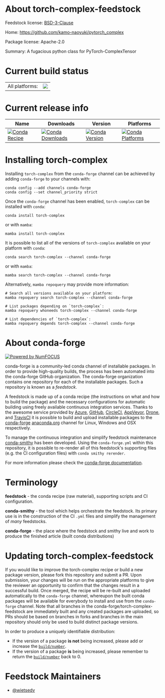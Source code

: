 About torch-complex-feedstock
=============================

Feedstock license: [BSD-3-Clause](https://github.com/conda-forge/torch-complex-feedstock/blob/main/LICENSE.txt)

Home: https://github.com/kamo-naoyuki/pytorch_complex

Package license: Apache-2.0

Summary: A fugacious python class for PyTorch-ComplexTensor

Current build status
====================


<table><tr><td>All platforms:</td>
    <td>
      <a href="https://dev.azure.com/conda-forge/feedstock-builds/_build/latest?definitionId=17546&branchName=main">
        <img src="https://dev.azure.com/conda-forge/feedstock-builds/_apis/build/status/torch-complex-feedstock?branchName=main">
      </a>
    </td>
  </tr>
</table>

Current release info
====================

| Name | Downloads | Version | Platforms |
| --- | --- | --- | --- |
| [![Conda Recipe](https://img.shields.io/badge/recipe-torch--complex-green.svg)](https://anaconda.org/conda-forge/torch-complex) | [![Conda Downloads](https://img.shields.io/conda/dn/conda-forge/torch-complex.svg)](https://anaconda.org/conda-forge/torch-complex) | [![Conda Version](https://img.shields.io/conda/vn/conda-forge/torch-complex.svg)](https://anaconda.org/conda-forge/torch-complex) | [![Conda Platforms](https://img.shields.io/conda/pn/conda-forge/torch-complex.svg)](https://anaconda.org/conda-forge/torch-complex) |

Installing torch-complex
========================

Installing `torch-complex` from the `conda-forge` channel can be achieved by adding `conda-forge` to your channels with:

```
conda config --add channels conda-forge
conda config --set channel_priority strict
```

Once the `conda-forge` channel has been enabled, `torch-complex` can be installed with `conda`:

```
conda install torch-complex
```

or with `mamba`:

```
mamba install torch-complex
```

It is possible to list all of the versions of `torch-complex` available on your platform with `conda`:

```
conda search torch-complex --channel conda-forge
```

or with `mamba`:

```
mamba search torch-complex --channel conda-forge
```

Alternatively, `mamba repoquery` may provide more information:

```
# Search all versions available on your platform:
mamba repoquery search torch-complex --channel conda-forge

# List packages depending on `torch-complex`:
mamba repoquery whoneeds torch-complex --channel conda-forge

# List dependencies of `torch-complex`:
mamba repoquery depends torch-complex --channel conda-forge
```


About conda-forge
=================

[![Powered by
NumFOCUS](https://img.shields.io/badge/powered%20by-NumFOCUS-orange.svg?style=flat&colorA=E1523D&colorB=007D8A)](https://numfocus.org)

conda-forge is a community-led conda channel of installable packages.
In order to provide high-quality builds, the process has been automated into the
conda-forge GitHub organization. The conda-forge organization contains one repository
for each of the installable packages. Such a repository is known as a *feedstock*.

A feedstock is made up of a conda recipe (the instructions on what and how to build
the package) and the necessary configurations for automatic building using freely
available continuous integration services. Thanks to the awesome service provided by
[Azure](https://azure.microsoft.com/en-us/services/devops/), [GitHub](https://github.com/),
[CircleCI](https://circleci.com/), [AppVeyor](https://www.appveyor.com/),
[Drone](https://cloud.drone.io/welcome), and [TravisCI](https://travis-ci.com/)
it is possible to build and upload installable packages to the
[conda-forge](https://anaconda.org/conda-forge) [anaconda.org](https://anaconda.org/)
channel for Linux, Windows and OSX respectively.

To manage the continuous integration and simplify feedstock maintenance
[conda-smithy](https://github.com/conda-forge/conda-smithy) has been developed.
Using the ``conda-forge.yml`` within this repository, it is possible to re-render all of
this feedstock's supporting files (e.g. the CI configuration files) with ``conda smithy rerender``.

For more information please check the [conda-forge documentation](https://conda-forge.org/docs/).

Terminology
===========

**feedstock** - the conda recipe (raw material), supporting scripts and CI configuration.

**conda-smithy** - the tool which helps orchestrate the feedstock.
                   Its primary use is in the construction of the CI ``.yml`` files
                   and simplify the management of *many* feedstocks.

**conda-forge** - the place where the feedstock and smithy live and work to
                  produce the finished article (built conda distributions)


Updating torch-complex-feedstock
================================

If you would like to improve the torch-complex recipe or build a new
package version, please fork this repository and submit a PR. Upon submission,
your changes will be run on the appropriate platforms to give the reviewer an
opportunity to confirm that the changes result in a successful build. Once
merged, the recipe will be re-built and uploaded automatically to the
`conda-forge` channel, whereupon the built conda packages will be available for
everybody to install and use from the `conda-forge` channel.
Note that all branches in the conda-forge/torch-complex-feedstock are
immediately built and any created packages are uploaded, so PRs should be based
on branches in forks and branches in the main repository should only be used to
build distinct package versions.

In order to produce a uniquely identifiable distribution:
 * If the version of a package **is not** being increased, please add or increase
   the [``build/number``](https://docs.conda.io/projects/conda-build/en/latest/resources/define-metadata.html#build-number-and-string).
 * If the version of a package **is** being increased, please remember to return
   the [``build/number``](https://docs.conda.io/projects/conda-build/en/latest/resources/define-metadata.html#build-number-and-string)
   back to 0.

Feedstock Maintainers
=====================

* [@wietsedv](https://github.com/wietsedv/)

